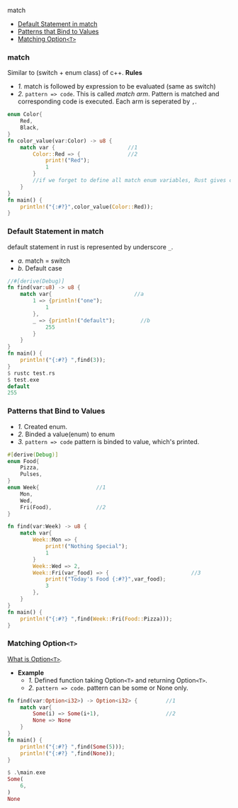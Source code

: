 match
- [Default Statement in match](#def)
- [Patterns that Bind to Values](#patval)
- [Matching Option`<T>`](#opt) 

### match
Similar to (switch + enum class) of c++. **Rules**
  - _1._ match is followed by expression to be evaluated (same as switch)
  - _2._ `pattern => code`. This is called _match arm_. Pattern is matched and corresponding code is executed. Each arm is seperated by `,`.
```rust
enum Color{
    Red,
    Black,
}
fn color_value(var:Color) -> u8 {
    match var {                       //1
        Color::Red => {               //2
            print!("Red");
            1
        }
        //if we forget to define all match enum variables, Rust gives compile time error
    }
}
fn main() {
    println!("{:#?}",color_value(Color::Red));
}
```

<a name=def></a>
### Default Statement in match
default statement in rust is represented by underscore `_`.
  - _a._ match = switch
  - _b._ Default case
```rust
//#[derive(Debug)]
fn find(var:u8) -> u8 {
    match var{                          //a
        1 => {println!("one");
            1
        },
        _ => {println!("default");        //b
            255
        }
    }
}
fn main() {
    println!("{:#?} ",find(3));
}
$ rustc test.rs
$ test.exe
default
255
```

<a name=patval></a>
### Patterns that Bind to Values
- _1._ Created enum.
- _2._ Binded a value(enum) to enum
- _3._ `pattern => code` pattern is binded to value, which's printed.
```rust
#[derive(Debug)]
enum Food{
    Pizza,
    Pulses,
}
enum Week{                  //1
    Mon,
    Wed,
    Fri(Food),              //2
}

fn find(var:Week) -> u8 {
    match var{
        Week::Mon => {
            print!("Nothing Special");
            1
        }
        Week::Wed => 2,
        Week::Fri(var_food) => {                          //3
            print!("Today's Food {:#?}",var_food);
            3
        },
    }
}
fn main() {
    println!("{:#?} ",find(Week::Fri(Food::Pizza)));
}
```

<a name=opt></a>
### Matching Option`<T>`
[What is Option`<T>`](../../../Enum_OptionEnum/OptionEnum_Null/).
- **Example**
  - _1._ Defined function taking Option`<T>` and returning Option`<T>`.
  - _2._ `pattern => code`. pattern can be some or None only.
```rs
fn find(var:Option<i32>) -> Option<i32> {         //1
    match var{
        Some(i) => Some(i+1),                     //2
        None => None
    }
}
fn main() {
    println!("{:#?} ",find(Some(5)));
    println!("{:#?} ",find(None));
}

$ .\main.exe
Some(
    6,
)
None  
```
